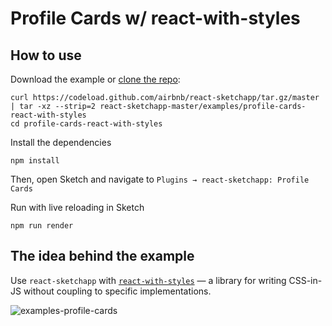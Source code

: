 # Profile Cards w/ react-with-styles

## How to use
Download the example or [clone the repo](http://github.com/airbnb/react-sketchapp):
```
curl https://codeload.github.com/airbnb/react-sketchapp/tar.gz/master | tar -xz --strip=2 react-sketchapp-master/examples/profile-cards-react-with-styles
cd profile-cards-react-with-styles
```

Install the dependencies
```
npm install
```

Then, open Sketch and navigate to `Plugins → react-sketchapp: Profile Cards`

Run with live reloading in Sketch
```
npm run render
```

## The idea behind the example

Use `react-sketchapp` with [`react-with-styles`](https://github.com/airbnb/react-with-styles) — a library for writing CSS-in-JS without coupling to specific implementations.

![examples-profile-cards](https://cloud.githubusercontent.com/assets/591643/24778173/0dd7c03c-1ade-11e7-8bad-1ad51fe1033e.png)
